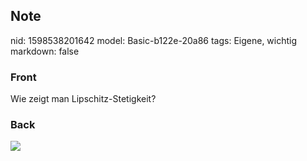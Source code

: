 ## Note
nid: 1598538201642
model: Basic-b122e-20a86
tags: Eigene, wichtig
markdown: false

### Front
Wie zeigt man Lipschitz-Stetigkeit?

### Back
<img src="paste-b09b44f21fee8ad655696eea0fc8f681045d79b8.jpg">
